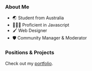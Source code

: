 ### About Me
- 🌏 Student from Australia
- 👨🏻‍💻 Proficient in Javascript 
- 🖌️ Web Designer
- 🛡️ Community Manager & Moderator

### Positions & Projects
Check out my [portfolio](https://summerlytz.xyz/).
